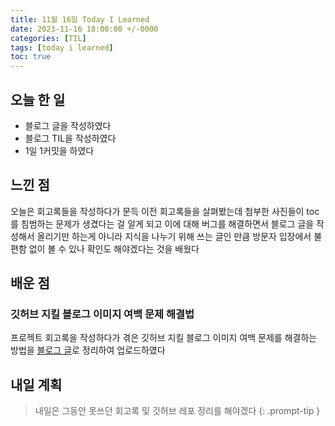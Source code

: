 ```yaml
---
title: 11월 16일 Today I Learned
date: 2023-11-16 18:00:00 +/-0000
categories: [TIL]
tags: [today i learned]
toc: true
---
```


## 오늘 한 일

* 블로그 글을 작성하였다
* 블로그 TIL을 작성하였다
* 1일 1커밋을 하였다

## 느낀 점

오늘은 회고록들을 작성하다가 문득 이전 회고록들을 살펴봤는데 첨부한 사진들이 toc를 침범하는 문제가 생겼다는 걸 알게 되고 이에 대해 버그를 해결하면서 블로그 글을 작성해서 올리기만 하는게 아니라 지식을 나누기 위해 쓰는 글인 만큼 방문자 입장에서 불편함 없이 볼 수 있나 확인도 해야겠다는 것을 배웠다

## 배운 점

### 깃허브 지킬 블로그 이미지 여백 문제 해결법

프로젝트 회고록을 작성하다가 겪은 깃허브 지킬 블로그 이미지 여백 문제를 해결하는 방법을 [블로그 글](https://jangwoojun.github.io/posts/%EA%B9%83%ED%97%88%EB%B8%8C-%EC%A7%80%ED%82%AC-%EB%B8%94%EB%A1%9C%EA%B7%B8-%EC%9D%B4%EB%AF%B8%EC%A7%80-%EC%97%AC%EB%B0%B1-%EB%AC%B8%EC%A0%9C/)로 정리하여 업로드하였다

## 내일 계획

> 내일은 그동안 못쓰던 회고록 및 깃허브 레포 정리를 해야겠다
{: .prompt-tip }

